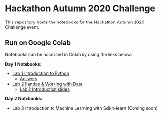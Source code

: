 # Hackathon Autumn 2020 Challenge

This repository hosts the notebooks for the Hackathon Autumn 2020 Challenge event.

## Run on Google Colab

Notebooks can be accessed in Colab by using the links below:

**Day 1 Notebooks:**

* [Lab 1 Introduction to Python](https://colab.research.google.com/github/KHSDTC/Hackathon_Autumn2020_Challenge/blob/master/day1notebooks/introduction_to_python.ipynb)
  * [Answers](https://colab.research.google.com/github/KHSDTC/Hackathon_Autumn2020_Challenge/blob/master/day1notebooks/introduction_to_python_answers.ipynb)
* [Lab 2 Pandas & Working with Data](https://colab.research.google.com/github/KHSDTC/Hackathon_Autumn2020_Challenge/blob/master/day1notebooks/Pandas_Working-with-Data_class.ipynb)
  * [Lab 2 Introduction slides](https://1drv.ms/p/s!AqnJNUphXemUmpQRc63Aolntio4qDQ?e=ahsyRc)

**Day 2 Notebooks:**

* Lab 3 Introduction to Machine Learning with Scikit-learn (Coming soon)
